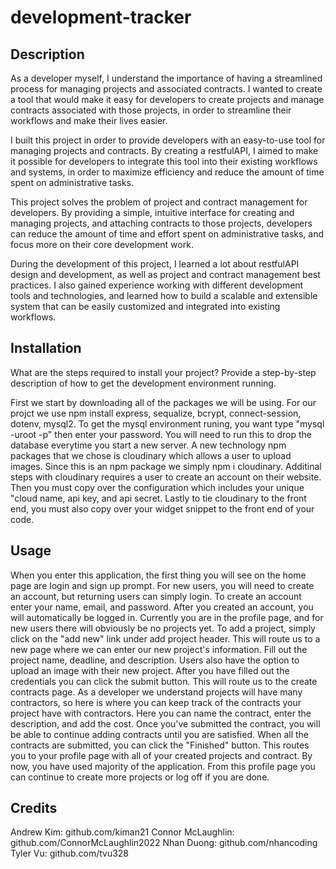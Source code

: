 # development-tracker

## Description

As a developer myself, I understand the importance of having a streamlined process for managing projects and associated contracts. I wanted to create a tool that would make it easy for developers to create projects and manage contracts associated with those projects, in order to streamline their workflows and make their lives easier.

I built this project in order to provide developers with an easy-to-use tool for managing projects and contracts. By creating a restfulAPI, I aimed to make it possible for developers to integrate this tool into their existing workflows and systems, in order to maximize efficiency and reduce the amount of time spent on administrative tasks.

This project solves the problem of project and contract management for developers. By providing a simple, intuitive interface for creating and managing projects, and attaching contracts to those projects, developers can reduce the amount of time and effort spent on administrative tasks, and focus more on their core development work.

During the development of this project, I learned a lot about restfulAPI design and development, as well as project and contract management best practices. I also gained experience working with different development tools and technologies, and learned how to build a scalable and extensible system that can be easily customized and integrated into existing workflows.


## Installation

What are the steps required to install your project? Provide a step-by-step description of how to get the development environment running.

First we start by downloading all of the packages we will be using. For our projct we use npm install express, sequalize, bcrypt, connect-session, dotenv, mysql2. To get the mysql environment runing, you want type "mysql -uroot -p" then enter your password. You will need to run this to drop the database everytime you start a new server. A new technology npm packages that we chose is cloudinary which allows a user to upload images. Since this is an npm package we simply npm i cloudinary. Additinal steps with cloudinary requires a user to create an account on their website. Then you must copy over the configuration which includes your unique "cloud name, api key, and api secret. Lastly to tie cloudinary to the front end, you must also copy over your widget snippet to the front end of your code.
## Usage


When you enter this application, the first thing you will see on the home page are login and sign up prompt. For new users, you will need to create an account, but returning users can simply login. To create an account enter your name, email, and password. After you created an account, you will automatically be logged in. Currently you are in the profile page, and for new users there will obviously be no projects yet. To add a project, simply click on the "add new" link under add project header. This will route us to a new page where we can enter our new project's information. Fill out the project name, deadline, and description. Users also have the option to upload an image with their new project. After you have filled out the credentials you can click the submit button. This will route us to the create contracts page. As a developer we understand projects will have many contractors, so here is where you can keep track of the contracts your project have with contractors. Here you can name the contract, enter the description, and add the cost. Once you've submitted the contract, you will be able to continue adding contracts until you are satisfied. When all the contracts are submitted, you can click the "Finished" button. This routes you to your profile page with all of your created projects and contract. By now, you have used majority of the application. From this profile page you can continue to create more projects or log off if you are done.


## Credits

Andrew Kim: github.com/kiman21
Connor McLaughlin: github.com/ConnorMcLaughlin2022
Nhan Duong: github.com/nhancoding
Tyler Vu: github.com/tvu328

